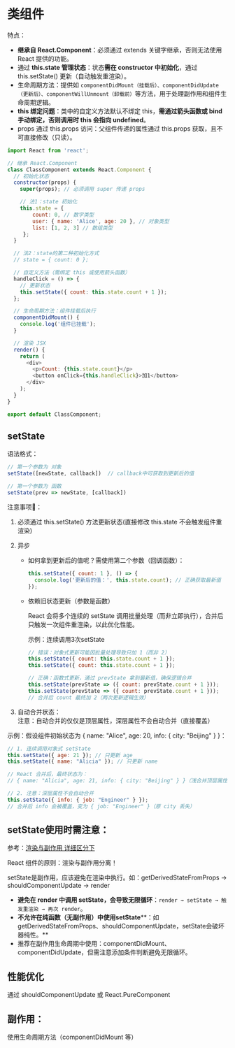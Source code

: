# 类组件
特点：
* **继承自 React.Component**：必须通过 extends 关键字继承，否则无法使用 React 提供的功能。
* 通过 **this.state 管理状态**：状态**需在 constructor 中初始化**，通过 this.setState() 更新（自动触发重渲染）。
* 生命周期方法：提供如 ```componentDidMount（挂载后）、componentDidUpdate（更新后）、componentWillUnmount（卸载前）```等方法，用于处理副作用和组件生命周期逻辑。
* **this 绑定问题**：类中的自定义方法默认不绑定 this，**需通过箭头函数或 bind 手动绑定，否则调用时 this 会指向 undefined**。
* props 通过 this.props 访问：父组件传递的属性通过 this.props 获取，且不可直接修改（只读）。

```js
import React from 'react';

// 继承 React.Component
class ClassComponent extends React.Component {
  // 初始化状态
  constructor(props) {
    super(props); // 必须调用 super 传递 props

    // 法1：state 初始化
    this.state = { 
        count: 0, // 数字类型
        user: { name: 'Alice', age: 20 }, // 对象类型
        list: [1, 2, 3] // 数组类型
     };
  }

  // 法2：state的第二种初始化方式   
  // state = { count: 0 };

  // 自定义方法（需绑定 this 或使用箭头函数）
  handleClick = () => {
    // 更新状态
    this.setState({ count: this.state.count + 1 });
  };

  // 生命周期方法：组件挂载后执行
  componentDidMount() {
    console.log('组件已挂载');
  }

  // 渲染 JSX
  render() {
    return (
      <div>
        <p>Count: {this.state.count}</p>
        <button onClick={this.handleClick}>加1</button>
      </div>
    );
  }
}

export default ClassComponent;
```

## setState
语法格式：
```js
// 第一个参数为 对象
setState([newState, callback])  // callback中可获取到更新后的值

// 第一个参数为 函数
setState(prev => newState, [callback])
```

注意事项📢：
1. 必须通过 this.setState() 方法更新状态(直接修改 this.state 不会触发组件重渲染)
2. 异步 
    * 如何拿到更新后的值呢？需使用第二个参数（回调函数）：
      ```js
      this.setState({ count: 1 }, () => {
        console.log('更新后的值：', this.state.count); // 正确获取最新值
      });
      ```

    * 依赖旧状态更新（参数是函数）

        React 会将多个连续的 setState 调用批量处理（而非立即执行），合并后只触发一次组件重渲染，以此优化性能。

      示例：连续调用3次setState
      ```js
      // 错误：对象式更新可能因批量处理导致只加 1（而非 2）
      this.setState({ count: this.state.count + 1 });
      this.setState({ count: this.state.count + 1 });

      // 正确：函数式更新，通过 prevState 拿到最新值，确保逻辑合并
      this.setState(prevState => ({ count: prevState.count + 1 }));
      this.setState(prevState => ({ count: prevState.count + 1 }));
      // 合并后 count 最终加 2（两次更新逻辑生效）
      ```

3. 自动合并状态：   
注意：自动合并的仅仅是顶层属性，深层属性不会自动合并（直接覆盖）    

示例：假设组件初始状态为 { name: "Alice", age: 20, info: { city: "Beijing" } }：
```js
// 1. 连续调用对象式 setState
this.setState({ age: 21 }); // 只更新 age
this.setState({ name: "Alicia" }); // 只更新 name

// React 合并后，最终状态为：
// { name: "Alicia", age: 21, info: { city: "Beijing" } }（浅合并顶层属性）

// 2. 注意：深层属性不会自动合并
this.setState({ info: { job: "Engineer" } }); 
// 合并后 info 会被覆盖，变为 { job: "Engineer" }（原 city 丢失）
```

## setState使用时需注意：
参考：[渲染与副作用 详细区分下](./3.1__副作用.md)

React 组件的原则：渲染与副作用分离！

setState是副作用，应该避免在渲染中执行。如：getDerivedStateFromProps → shouldComponentUpdate → render

* **避免在 render 中调用 setState，会导致无限循环**：```render → setState → 触发重渲染 → 再次 render```。
* **不允许在纯函数（无副作用）中使用setState****：如getDerivedStateFromProps、shouldComponentUpdate，setState会破坏器纯性。**
* 推荐在副作用生命周期中使用：componentDidMount、componentDidUpdate，但需注意添加条件判断避免无限循环。

## 性能优化
通过 shouldComponentUpdate 或 React.PureComponent


## 副作用：
使用生命周期方法（componentDidMount 等）


